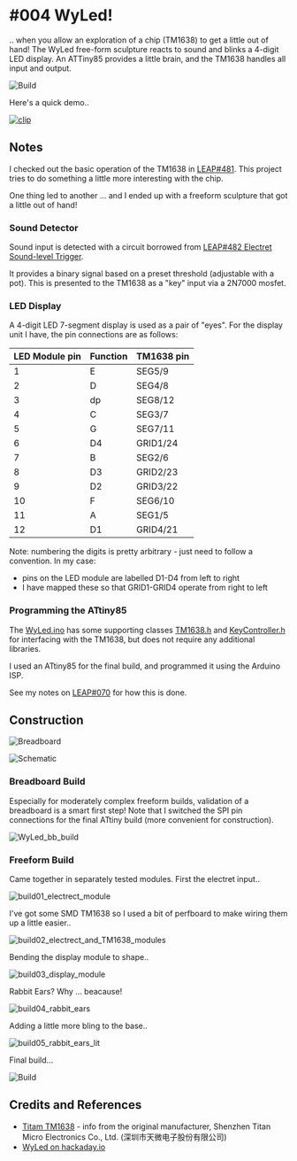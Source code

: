 # #004 WyLed!

.. when you allow an exploration of a chip (TM1638) to get a little out of hand! The WyLed free-form sculpture reacts to sound and blinks a 4-digit LED display.
An ATTiny85 provides a little brain, and the TM1638 handles all input and output.

![Build](./assets/WyLed_build.jpg?raw=true)

Here's a quick demo..

[![clip](https://img.youtube.com/vi/nnLa_BCAwtQ/0.jpg)](https://www.youtube.com/watch?v=nnLa_BCAwtQ)

## Notes

I checked out the basic operation of the TM1638 in
[LEAP#481](https://leap.tardate.com/playground/led7segment/tm1638/).
This project tries to do something a little more interesting with the chip.

One thing led to another ... and I ended up with a freeform sculpture that got a little out of hand!

### Sound Detector

Sound input is detected with a circuit borrowed from
[LEAP#482 Electret Sound-level Trigger](https://github.com/tardate/LittleArduinoProjects/tree/master/Electronics101/Electret/SoundLevelTrigger).

It provides a binary signal based on a preset threshold (adjustable with a pot).
This is presented to the TM1638 as a "key" input via a 2N7000 mosfet.

### LED Display

A 4-digit LED 7-segment display is used as a pair of "eyes".
For the display unit I have, the pin connections are as follows:


| LED Module pin | Function | TM1638 pin |
|----------------|----------|------------|
| 1              | E        | SEG5/9     |
| 2              | D        | SEG4/8     |
| 3              | dp       | SEG8/12    |
| 4              | C        | SEG3/7     |
| 5              | G        | SEG7/11    |
| 6              | D4       | GRID1/24   |
| 7              | B        | SEG2/6     |
| 8              | D3       | GRID2/23   |
| 9              | D2       | GRID3/22   |
| 10             | F        | SEG6/10    |
| 11             | A        | SEG1/5     |
| 12             | D1       | GRID4/21   |


Note: numbering the digits is pretty arbitrary - just need to follow a convention. In my case:

* pins on the LED module are labelled D1-D4 from left to right
* I have mapped these so that GRID1-GRID4 operate from right to left

### Programming the ATtiny85

The [WyLed.ino](./WyLed.ino) has some supporting classes [TM1638.h](./TM1638.h) and [KeyController.h](./KeyController.h)
for interfacing with the TM1638, but does not require any additional libraries.

I used an ATtiny85 for the final build,
and programmed it using the Arduino ISP.

See my notes on
[LEAP#070](https://leap.tardate.com/playground/attiny/programmingwitharduinoisp/)
for how this is done.


## Construction

![Breadboard](./assets/WyLed_bb.jpg?raw=true)

![Schematic](./assets/WyLed_schematic.jpg?raw=true)

### Breadboard Build

Especially for moderately complex freeform builds, validation of a breadboard is a smart first step!
Note that I switched the SPI pin connections for the final ATtiny build (more convenient for construction).

![WyLed_bb_build](./assets/WyLed_bb_build.jpg?raw=true)

### Freeform Build

Came together in separately tested modules. First the electret input..

![build01_electrect_module](./assets/build01_electrect_module.jpg?raw=true)

I've got some SMD TM1638 so I used a bit of perfboard to make wiring them up a little easier..

![build02_electrect_and_TM1638_modules](./assets/build02_electrect_and_TM1638_modules.jpg?raw=true)

Bending the display module to shape..

![build03_display_module](./assets/build03_display_module.jpg?raw=true)

Rabbit Ears? Why ... beacause!

![build04_rabbit_ears](./assets/build04_rabbit_ears.jpg?raw=true)

Adding a little more bling to the base..

![build05_rabbit_ears_lit](./assets/build05_rabbit_ears_lit.jpg?raw=true)

Final build...

![Build](./assets/WyLed_build.jpg?raw=true)

## Credits and References

* [Titam TM1638](http://www.titanmec.com/index.php/en/product/view/id/303.html) - info from the original manufacturer, Shenzhen Titan Micro Electronics Co., Ltd. (深圳市天微电子股份有限公司)
* [WyLed on hackaday.io](https://hackaday.io/project/167034-wyled)
